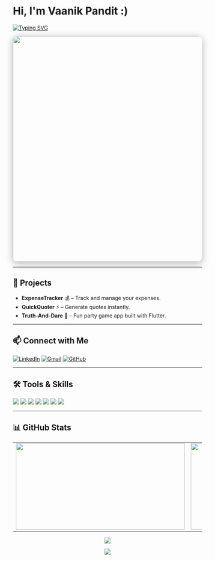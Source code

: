 <h1 align="left">Hi, I'm Vaanik Pandit :)</h1>

<p align="left">
<a href="https://git.io/typing-svg">
  <img src="https://readme-typing-svg.demolab.com?font=Fira+Code&size=28&pause=1000&color=38FDD8&left=true&width=900&height=60&lines=Flutter+Developer;Problem+Solver;Open+Source+Enthusiast" alt="Typing SVG" />
</a>
</p>

<p align="left">
<img src="https://i.pinimg.com/originals/26/2b/30/262b30790f6f4d773dc3a38e7b1c98d2.gif" width="600" style="border-radius:12px; box-shadow: 0 4px 20px rgba(0,0,0,0.3);">
</p>

---

## 🚀 Projects
- **ExpenseTracker** 💰 – Track and manage your expenses.  
- **QuickQuoter** ⚡ – Generate quotes instantly.  
- **Truth-And-Dare** 🎲 – Fun party game app built with Flutter.  

---

## 📫 Connect with Me
<p align="left">
<a href="https://www.linkedin.com/in/vaanik-pandit-224666332/" target="_blank"><img align="center" src="https://img.shields.io/badge/LinkedIn-38FDD8?style=for-the-badge&logo=linkedin&logoColor=black" alt="LinkedIn"/></a>
<a href="mailto:vaanikpandit@gmail.com" target="blank"><img align="center" src="https://img.shields.io/badge/Gmail-38FDD8?style=for-the-badge&logo=gmail&logoColor=black" alt="Gmail"/></a>
<a href="https://github.com/vaanikpandit2825" target="_blank"><img align="center" src="https://img.shields.io/badge/GitHub-38FDD8?style=for-the-badge&logo=github&logoColor=black" alt="GitHub"/></a>
</p>

---

## 🛠 Tools & Skills
<p align="left">
<img src="https://img.shields.io/badge/Flutter-02569B?style=flat-square&logo=flutter&logoColor=white"/>
<img src="https://img.shields.io/badge/Dart-0175C2?style=flat-square&logo=dart&logoColor=white"/>
<img src="https://img.shields.io/badge/C++-00599C?style=flat-square&logo=cplusplus&logoColor=white"/>
<img src="https://img.shields.io/badge/Python-3776AB?style=flat-square&logo=python&logoColor=white"/>
<img src="https://img.shields.io/badge/VS_Code-007ACC?style=flat-square&logo=visual-studio-code&logoColor=white"/>
<img src="https://img.shields.io/badge/Git-FF652F?style=flat-square&logo=git&logoColor=white"/>
<img src="https://img.shields.io/badge/GitHub-181717?style=flat-square&logo=github&logoColor=white"/>
</p>

---

## 📊 GitHub Stats
<p align="center">
  <table>
    <tr>
      <td>
        <img src="https://github-readme-stats.vercel.app/api?username=vaanikpandit2825&show_icons=true&theme=radical&count_private=true&bg_color=0D1117&title_color=38FDD8&icon_color=79FF97&text_color=FFFFFF&hide_border=true" width="450" height="230"/>
      </td>
      <td>
        <img src="https://github-readme-streak-stats.herokuapp.com/?user=vaanikpandit2825&theme=radical&background=0D1117&ring=38FDD8&fire=38FDD8&currStreakNum=FFFFFF&sideNums=FFFFFF&currStreakLabel=FFFFFF&hide_border=true" width="450" height="230"/>
      </td>
    </tr>
  </table>
</p>

<p align="center">
  <img src="https://github-profile-trophy.vercel.app/?username=vaanikpandit2825&theme=radical&no-frame=true&row=1&column=6" />
</p>

<p align="center">
  <img src="https://github.com/vaanikpandit2825/vaanikpandit2825/blob/output/github-contribution-grid-snake.svg" />
</p>
